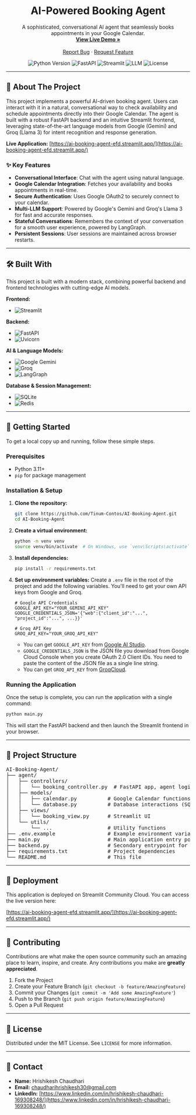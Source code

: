 

<h1 align="center">AI-Powered Booking Agent</h1>

<p align="center">
  A sophisticated, conversational AI agent that seamlessly books appointments in your Google Calendar.
  <br />
  <a href="https://ai-booking-agent-efd.streamlit.app/"><strong>View Live Demo »</strong></a>
  <br />
  <br />
  <a href="https://github.com/Tinum-Contos/AI-Booking-Agent/issues">Report Bug</a>
  ·
  <a href="https://github.com/Tinum-Contos/AI-Booking-Agent/issues">Request Feature</a>
</p>

<!-- Shields -->
<p align="center">
  <img src="https://img.shields.io/badge/Python-3.11+-blue.svg" alt="Python Version">
  <img src="https://img.shields.io/badge/Framework-FastAPI-green.svg" alt="FastAPI">
  <img src="https://img.shields.io/badge/Frontend-Streamlit-orange.svg" alt="Streamlit">
  <img src="https://img.shields.io/badge/LLM-Gemini_&_Groq-purple.svg" alt="LLM">
  <img src="https://img.shields.io/badge/License-MIT-yellow.svg" alt="License">
</p>

---

## 🌟 About The Project

This project implements a powerful AI-driven booking agent. Users can interact with it in a natural, conversational way to check availability and schedule appointments directly into their Google Calendar. The agent is built with a robust FastAPI backend and an intuitive Streamlit frontend, leveraging state-of-the-art language models from Google (Gemini) and Groq (Llama 3) for intent recognition and response generation.

**Live Application:** [https://ai-booking-agent-efd.streamlit.app/](https://ai-booking-agent-efd.streamlit.app/)

### ✨ Key Features

*   **Conversational Interface**: Chat with the agent using natural language.
*   **Google Calendar Integration**: Fetches your availability and books appointments in real-time.
*   **Secure Authentication**: Uses Google OAuth2 to securely connect to your calendar.
*   **Multi-LLM Support**: Powered by Google's Gemini and Groq's Llama 3 for fast and accurate responses.
*   **Stateful Conversations**: Remembers the context of your conversation for a smooth user experience, powered by LangGraph.
*   **Persistent Sessions**: User sessions are maintained across browser restarts.

---

## 🛠️ Built With

This project is built with a modern stack, combining powerful backend and frontend technologies with cutting-edge AI models.

**Frontend:**
*   <img src="https://img.shields.io/badge/Streamlit-FF4B4B?style=for-the-badge&logo=streamlit&logoColor=white" alt="Streamlit">

**Backend:**
*   <img src="https://img.shields.io/badge/FastAPI-005571?style=for-the-badge&logo=fastapi&logoColor=white" alt="FastAPI">
*   <img src="https://img.shields.io/badge/Uvicorn-009688?style=for-the-badge&logo=python&logoColor=white" alt="Uvicorn">

**AI & Language Models:**
*   <img src="https://img.shields.io/badge/Google_Gemini-4285F4?style=for-the-badge&logo=google&logoColor=white" alt="Google Gemini">
*   <img src="https://img.shields.io/badge/Groq-00B592?style=for-the-badge&logo=groq&logoColor=white" alt="Groq">
*   <img src="https://img.shields.io/badge/LangGraph-FF69B4?style=for-the-badge" alt="LangGraph">

**Database & Session Management:**
*   <img src="https://img.shields.io/badge/SQLite-003B57?style=for-the-badge&logo=sqlite&logoColor=white" alt="SQLite">
*   <img src="https://img.shields.io/badge/Redis-DC382D?style=for-the-badge&logo=redis&logoColor=white" alt="Redis">


---

## 🚀 Getting Started

To get a local copy up and running, follow these simple steps.

### Prerequisites

*   Python 3.11+
*   `pip` for package management

### Installation & Setup

1.  **Clone the repository:**
    ```sh
    git clone https://github.com/Tinum-Contos/AI-Booking-Agent.git
    cd AI-Booking-Agent
    ```

2.  **Create a virtual environment:**
    ```sh
    python -m venv venv
    source venv/bin/activate  # On Windows, use `venv\Scripts\activate`
    ```

3.  **Install dependencies:**
    ```sh
    pip install -r requirements.txt
    ```

4.  **Set up environment variables:**
    Create a `.env` file in the root of the project and add the following variables. You'll need to get your own API keys from Google and Groq.

    ```env
    # Google API Credentials
    GOOGLE_API_KEY="YOUR_GEMINI_API_KEY"
    GOOGLE_CREDENTIALS_JSON='{"web":{"client_id":"...", "project_id":"...", ...}}'

    # Groq API Key
    GROQ_API_KEY="YOUR_GROQ_API_KEY"
    ```

    *   You can get `GOOGLE_API_KEY` from [Google AI Studio](https://aistudio.google.com/app/apikey).
    *   `GOOGLE_CREDENTIALS_JSON` is the JSON file you download from Google Cloud Console when you create OAuth 2.0 Client IDs. You need to paste the content of the JSON file as a single line string.
    *   You can get `GROQ_API_KEY` from [GroqCloud](https://console.groq.com/keys).

### Running the Application

Once the setup is complete, you can run the application with a single command:

```sh
python main.py
```

This will start the FastAPI backend and then launch the Streamlit frontend in your browser.

---

## 📁 Project Structure

<pre>
AI-Booking-Agent/
├── agent/
│   ├── controllers/
│   │   └── booking_controller.py  # FastAPI app, agent logic, LLM calls
│   ├── models/
│   │   ├── calendar.py          # Google Calendar functions
│   │   └── database.py          # Database interactions (SQLite, Redis)
│   ├── views/
│   │   └── booking_view.py      # Streamlit UI
│   └── utils/
│       └── ...                  # Utility functions
├── .env.example                 # Example environment variables
├── main.py                      # Main application entry point
├── backend.py                   # Secondary entrypoint for backend
├── requirements.txt             # Project dependencies
└── README.md                    # This file
</pre>

---

## 🚢 Deployment

This application is deployed on Streamlit Community Cloud. You can access the live version here:

[https://ai-booking-agent-efd.streamlit.app/](https://ai-booking-agent-efd.streamlit.app/)

---

## 🤝 Contributing

Contributions are what make the open source community such an amazing place to learn, inspire, and create. Any contributions you make are **greatly appreciated**.

1.  Fork the Project
2.  Create your Feature Branch (`git checkout -b feature/AmazingFeature`)
3.  Commit your Changes (`git commit -m 'Add some AmazingFeature'`)
4.  Push to the Branch (`git push origin feature/AmazingFeature`)
5.  Open a Pull Request

---

## 📄 License

Distributed under the MIT License. See `LICENSE` for more information.

---

## 📧 Contact


- **Name:** Hrishikesh Chaudhari
- **Email:** [chaudharihrishikesh30@gmail.com](mailto:chaudharihrishikesh30@gmail.com)
- **LinkedIn:** [https://www.linkedin.com/in/hrishikesh-chaudhari-169308248/](https://www.linkedin.com/in/hrishikesh-chaudhari-169308248/)
</div> 
